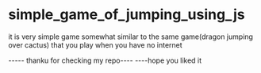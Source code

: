 # simple_game_of_jumping_using_js
it is very simple game somewhat similar to the same game(dragon jumping over cactus) that you play when you have no internet 


----- thanku for checking my repo----
----hope you liked it

